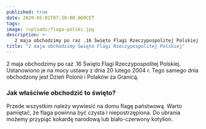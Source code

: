 ```yaml
---
published: true
date: 2020-05-01T07:30:00.000CET
tags:
image: /uploads/flaga-polski.jpg
description: >-
   2 maja obchodzimy po raz .16 Święto Flagi Rzeczypospolitej Polskiej. Tego samego dnia obchodzony jest Dzień Polonii i Polaków za Granicą.
title: "2 maja obchodzimy Święto Flagi Rzeczypospolitej Polskiej"
---
```


2 maja obchodzimy po raz .16 Święto Flagi Rzeczypospolitej Polskiej. Ustanowiono je na mocy ustawy z dnia 20 lutego 2004 r. Tego samego dnia obchodzony jest Dzień Polonii i Polaków za Granicą. 

### Jak właściwie obchodzić to święto?

Przede wszystkim należy wywiesić na domu flagę państwową. Warto pamiętać, że flaga powinna być czysta i niepostrzępiona. Do ubrania możemy przypiąć kokardę narodową lub biało-czerwony kotylion. 

